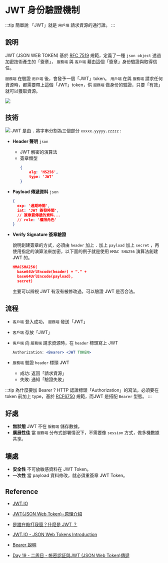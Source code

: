 # JWT 身份驗證機制

:::tip 簡單說
「JWT」就是 `用戶端` 請求資源的通行證。
:::

## 說明
JWT (JSON WEB TOKEN) 基於 [RFC 7519](https://tools.ietf.org/html/rfc7519) 規範，定義了一種 `json object` 透過加密技術產生的「簽章」， `服務端` 與 `客戶端` 藉由這個「簽章」身份驗證與取得信任。

`服務端` 在驗證 `用戶端` 後，會發予一個「JWT」token。 `用戶端`  在與 `服務端` 請求任何資源時，都需要帶上這個「JWT」token，供 `服務端` 做身份的驗證，只要「有效」就可以獲取資源。

![](/security/img/jwt-oauth.png)

## 技術
![](/security/img/jwt-json.png)
JWT 是由 `.` 將字串分割為三個部分 `xxxxx.yyyyy.zzzzz` :
- **Header 聲明** `json`

  - JWT 解密的演算法
  - 簽章類型
    ```json
    {
    	alg: 'HS256',
    	type: 'JWT'
    }
    ```

- **Payload 傳遞資料** `json`

  ```json
  {
  	exp: '過期時間',
  	iat: 'JWT 簽發時間',
  	// 簽章要傳遞的資料...
  	// role: '權限角色'
  }
  ```

- **Verify** **Signature 簽章驗證**

  說明創建簽章的方式，必須由 `header` 加上 `.` 加上 `payload` 加上 `secret` ，再使用指定的演算法來加密，以下面的例子就是使用 `HMAC SHA256` 演算法創建 JWT 的。
  
  ```json
  HMACSHA256(
    base64UrlEncode(header) + "." +
    base64UrlEncode(payload),
    secret)
  ```
  
  主要可以辨視 JWT 有沒有被修改過，可以驗證 JWT 是否合法。

## 流程

- `客戶端` 登入成功， `服務端` 發送「JWT」
- `客戶端` 存放「JWT」
- `客戶端` 向 `服務端` 請求資源時，在 `header` 標頭寫上 JWT
  ```jsx
  Authorization: <Bearer> <JWT TOKEN>
  ```

- `服務端` 驗證 `header` 標頭 JWT
  - 成功: 返回「請求資源」
  - 失敗: 通知「驗證失敗」

:::tip 為什麼要加 Bearer ?
HTTP 認證標頭「Authorization」的寫法，必須要在 token 前加上 type，基於 [RCF6750](https://datatracker.ietf.org/doc/html/rfc6750) 規範，而JWT 是搭配 `Bearer` 型態。
:::

## 好處
- **無狀態** JWT 不在 `服務端` 儲存數據。
- **廣展性佳** 當 `服務端` 分布式部署情況下，不需要像 `session` 方式，做多機數據共享。

## 壞處
- **安全性** 不可放敏感資料在 JWT Token。
- **一次性** 當 payload 資料修改，就必須重簽章 JWT Token。

## Reference

- [JWT.IO](https://jwt.io/)

- [JWT(JSON Web Token) - 原理介紹](https://medium.com/%E4%BC%81%E9%B5%9D%E4%B9%9F%E6%87%82%E7%A8%8B%E5%BC%8F%E8%A8%AD%E8%A8%88/jwt-json-web-token-%E5%8E%9F%E7%90%86%E4%BB%8B%E7%B4%B9-74abfafad7ba)

- [是誰在敲打我窗？什麼是 JWT ？](https://5xruby.tw/posts/what-is-jwt)

- [JWT.IO - JSON Web Tokens Introduction](https://jwt.io/introduction)

- [Bearer 說明](https://ithelp.ithome.com.tw/articles/10197166#:~:text=Error%20%E9%8C%AF%E8%AA%A4%E8%A8%8A%E6%81%AF-,JWT%20%E5%92%8C%20Bearer%20Token%20%E7%9A%84%E9%97%9C%E4%BF%82,%E5%B0%B1%E4%B8%8D%E5%A4%9A%E8%B4%85%E8%BF%B0%EF%BC%8C%E6%9C%AC%E7%AF%87%E5%8F%AA%E6%9C%83%E8%AA%AA%E6%98%8E%E5%9F%BA%E6%9C%AC%E4%BD%BF%E7%94%A8%E6%96%B9%E6%B3%95%E8%B7%9F%E6%B3%A8%E6%84%8F%E4%BA%8B%E9%A0%85%E3%80%82,-Authentication%20schemes%EF%BC%9A)

- [Day 19 - 二周目 - 帳密認証與JWT (JSON Web Token)傳遞](https://ithelp.ithome.com.tw/articles/10203292)